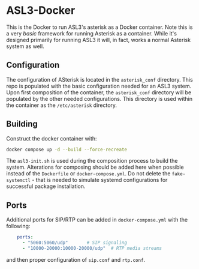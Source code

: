 # ASL3-Docker
This is the Docker to run ASL3's asterisk as a Docker container. Note this is a very *basic*
framework for running Asterisk as a container. While it's designed primarily for running ASL3
it will, in fact, works a normal Asterisk system as well.

## Configuration
The configuration of ASterisk is located in the `asterisk_conf` directory. This repo
is populated with the basic configuration needed for an ASL3 system. Upon first composition
of the container, the `asterisk_conf` directory will be populated by the other needed
configurations. This directory is used within the container as the `/etc/asterisk` directory.

## Building
Construct the docker container with:

```bash
docker compose up -d --build --force-recreate
```
The `asl3-init.sh` is used during the composition process to build the system. Alterations
for composing should be added here when possible instead of the `Dockerfile` or 
`docker-compose.yml`. Do not delete the `fake-systemctl` - that is needed to simulate
systemd configurations for successful package installation.

## Ports
Additional ports for SIP/RTP can be added in `docker-compose.yml` with the following:

```yml
    ports:
      - "5060:5060/udp"       # SIP signaling
      - "10000-20000:10000-20000/udp"  # RTP media streams
```
and then proper configuration of `sip.conf` and `rtp.conf`.
